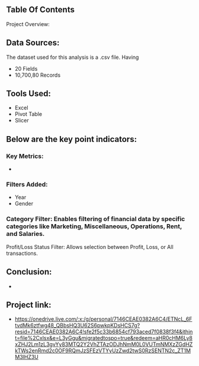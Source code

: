 ## Table Of Contents
Project Overview: 

## Data Sources:
The dataset used for this analysis is a .csv file. Having
 - 20 Fields
 - 10,700,80 Records

## Tools Used:
- Excel
- Pivot Table
- Slicer

## Below are the key point indicators:
### Key Metrics:
- 
### Filters Added:
- Year
- Gender
  
### Category Filter: Enables filtering of financial data by specific categories like Marketing, Miscellaneous, Operations, Rent, and Salaries.
Profit/Loss Status Filter: Allows selection between Profit, Loss, or All transactions.

## Conclusion:
-

## Project link:
- https://onedrive.live.com/:x:/g/personal/7146CEAE0382A6C4/ETNcL_6FtvdMk6ztfwg48_QBbsHQ3U62S6pwkpKDsHCS7g?resid=7146CEAE0382A6C4!sfe2f5c33b6854cf793aced7f0838f3f4&ithint=file%2Cxlsx&e=L3yGgu&migratedtospo=true&redeem=aHR0cHM6Ly8xZHJ2Lm1zL3gvYy83MTQ2Y2VhZTAzODJhNmM0L0VUTmNMXzZGdHZkTWs2enRmd2c0OF9RQmJzSFEzVTYyUzZwd2twS0RzSENTN2c_ZT1MM3lHZ3U
